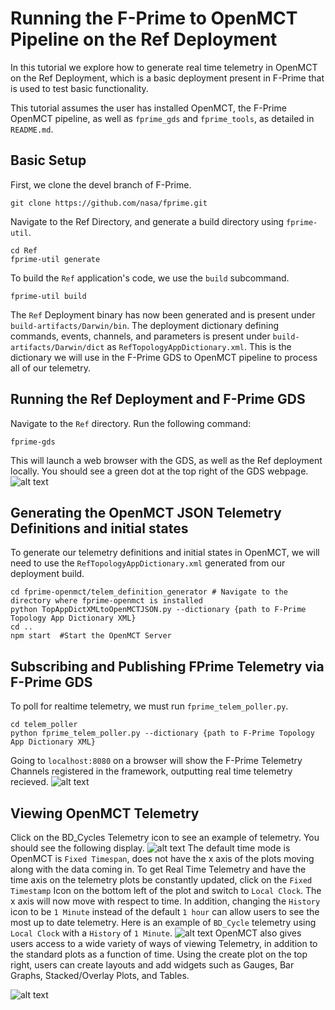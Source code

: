 # Running the F-Prime to OpenMCT Pipeline on the Ref Deployment
In this tutorial we explore how to generate real time telemetry in OpenMCT on the Ref Deployment, which is a basic deployment present in F-Prime that is used to test basic functionality. 

This tutorial assumes the user has installed OpenMCT, the F-Prime OpenMCT pipeline, as well as `fprime_gds` and `fprime_tools`, as detailed in `README.md`. 

## Basic Setup
First, we clone the devel branch of F-Prime.
```
git clone https://github.com/nasa/fprime.git
```
Navigate to the Ref Directory, and generate a build directory using `fprime-util`.
```
cd Ref
fprime-util generate 
```
To build the `Ref` application's code, we use the `build` subcommand.
```
fprime-util build
```
The `Ref` Deployment binary has now been generated and is present under `build-artifacts/Darwin/bin`. The deployment dictionary defining commands, events, channels, and parameters is present under `build-artifacts/Darwin/dict` as `RefTopologyAppDictionary.xml`. This is the dictionary we will use in the F-Prime GDS to OpenMCT pipeline to process all of our telemetry. 

## Running the Ref Deployment and F-Prime GDS 
Navigate to the `Ref` directory. Run the following command:
```
fprime-gds
```
This will launch a web browser with the GDS, as well as the Ref deployment locally. You should see a green dot at the top right of the GDS webpage.
![alt text](https://github.com/mohitsingh999/fprime-openmct/blob/devel/images/RefDeploymentGDS.png)

## Generating the OpenMCT JSON Telemetry Definitions and initial states
To generate our telemetry definitions and initial states in OpenMCT, we will need to use the `RefTopologyAppDictionary.xml` generated from our deployment build. 
```
cd fprime-openmct/telem_definition_generator # Navigate to the directory where fprime-openmct is installed
python TopAppDictXMLtoOpenMCTJSON.py --dictionary {path to F-Prime Topology App Dictionary XML}
cd ..
npm start  #Start the OpenMCT Server
```

## Subscribing and Publishing FPrime Telemetry via F-Prime GDS 
To poll for realtime telemetry, we must run `fprime_telem_poller.py`. 
```
cd telem_poller
python fprime_telem_poller.py --dictionary {path to F-Prime Topology App Dictionary XML} 
```
Going to `localhost:8080` on a browser will show the F-Prime Telemetry Channels registered in the framework, outputting real time telemetry recieved. 
![alt text](https://github.com/mohitsingh999/fprime-openmct/blob/devel/images/RefDeploymentOpenMCTTelemChannels.png)

## Viewing OpenMCT Telemetry
Click on the BD_Cycles Telemetry icon to see an example of telemetry. You should see the following display. 
![alt text](https://github.com/mohitsingh999/fprime-openmct/blob/devel/images/RefDeploymentOpenMCTTelemBDCycles.png)
The default time mode is OpenMCT is `Fixed Timespan`, does not have the x axis of the plots moving along with the data coming in. To get Real Time Telemetry and have the time axis on the telemetry plots be constantly updated, click on the `Fixed Timestamp` Icon on the bottom left of the plot and switch to `Local Clock`. The x axis will now move with respect to time. In addition, changing the `History` icon to be `1 Minute` instead of the default `1 hour` can allow users to see the most up to date telemetry. Here is an example of `BD_Cycle` telemetry using `Local Clock` with a `History` of `1 Minute`. 
![alt text](https://github.com/mohitsingh999/fprime-openmct/blob/devel/images/RefDeploymentOpenMCTTelemRealTime1MinBDCycles.png)
OpenMCT also gives users access to a wide variety of ways of viewing Telemetry, in addition to the standard plots as a function of time. Using the create plot on the top right, users can create layouts and add widgets such as Gauges, Bar Graphs, Stacked/Overlay Plots, and Tables.


![alt text](https://github.com/mohitsingh999/fprime-openmct/blob/devel/images/RefDeploymentOpenMCTTelemPlugins.png)





